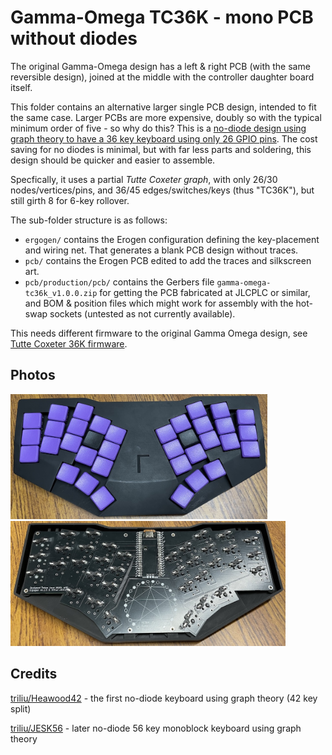 
# Gamma-Omega TC36K - mono PCB without diodes

The original Gamma-Omega design has a left & right PCB (with the same reversible design),
joined at the middle with the controller daughter board itself.

This folder contains an alternative larger single PCB design, intended to fit the same case.
Larger PCBs are more expensive, doubly so with the typical minimum order of five - so why do this?
This is a [no-diode design using graph theory to have a 36 key keyboard using only 26 GPIO
pins](https://astrobeano.blogspot.com/2025/05/ergo-mech-keyboard-wiring-using-tutte-coxeter-graph.html).
The cost saving for no diodes is minimal, but with far less parts and soldering,
this design should be quicker and easier to assemble.

Specfically, it uses a partial *Tutte Coxeter graph*, with only 26/30 nodes/vertices/pins,
and 36/45 edges/switches/keys (thus "TC36K"), but still girth 8 for 6-key rollover. 

The sub-folder structure is as follows:

* `ergogen/` contains the Erogen configuration defining the key-placement and wiring net.
  That generates a blank PCB design without traces.
* `pcb/` contains the Erogen PCB edited to add the traces and silkscreen art.
* `pcb/production/pcb/` contains the Gerbers file `gamma-omega-tc36k_v1.0.0.zip` for getting
  the PCB fabricated at JLCPLC or similar, and BOM & position files which might work for
  assembly with the hot-swap sockets (untested as not currently available).

This needs different firmware to the original Gamma Omega design, see
[Tutte Coxeter 36K firmware](https://github.com/peterjc/qmk_userspace/tree/main/keyboards/tutte_coxeter_36k).

## Photos

<img title="Assembled Gamma Omega TC36K keyboard in black and purple"
src="../images/tc36k-purple.jpg" height="200" /> <img
title="Inside the Gamma Omega TC36K with the bottom case off showing the no-diode PCB"
src="../images/tc36k-back-off.jpg" height="200" />

## Credits

[triliu/Heawood42](https://github.com/triliu/Heawood42) - the first no-diode keyboard using graph theory (42 key split)

[triliu/JESK56](https://github.com/triliu/JESK56) - later no-diode 56 key monoblock keyboard using graph theory

